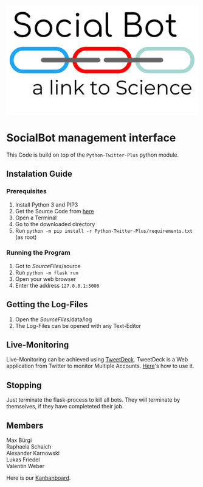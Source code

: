 ![Logo](/logo.svg)

# SocialBot management interface
This Code is build on top of the `Python-Twitter-Plus` python module.

## Instalation Guide
### Prerequisites
1. Install Python 3 and PIP3
2. Get the Source Code from [here](https://github.com/weberval/SocialBot/archive/master.zip)
3. Open a Terminal
4. Go to the downloaded directory
5. Run `python -m pip install -r Python-Twitter-Plus/requirements.txt` (as root)

### Running the Program
1. Got to  *SourceFiles*/source
2. Run `python -m flask run`
3. Open your web browser
4. Enter the address `127.0.0.1:5000`

## Getting the Log-Files
1. Open the *SourceFiles*/data/log
2. The Log-Files can be opened with any Text-Editor

## Live-Monitoring
Live-Monitoring can be achieved using
[TweetDeck](https://tweetdeck.twitter.com/). TweetDeck is a Web application
from Twitter to monitor Multiple Accounts.
[Here](https://help.twitter.com/en/using-twitter/how-to-use-tweetdeck)'s how to
use it.

## Stopping

Just terminate the flask-process to kill all bots. They will terminate by themselves, if they have completeted their job.

## Members
Max Bürgi  
Raphaela Schaich  
Alexander Karnowski  
Lukas Friedel  
Valentin Weber

Here is our [Kanbanboard](https://trello.com/b/5xHzfqHS).
